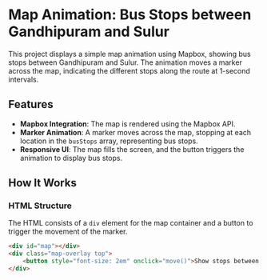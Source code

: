 # Map Animation: Bus Stops between Gandhipuram and Sulur

This project displays a simple map animation using Mapbox, showing bus stops between Gandhipuram and Sulur. The animation moves a marker across the map, indicating the different stops along the route at 1-second intervals.

## Features

- **Mapbox Integration**: The map is rendered using the Mapbox API.
- **Marker Animation**: A marker moves across the map, stopping at each location in the `busStops` array, representing bus stops.
- **Responsive UI**: The map fills the screen, and the button triggers the animation to display bus stops.

## How It Works

### HTML Structure

The HTML consists of a `div` element for the map container and a button to trigger the movement of the marker.

```html
<div id="map"></div>
<div class="map-overlay top">
    <button style="font-size: 2em" onclick="move()">Show stops between Gandhipuram and Sulur</button>
</div>
